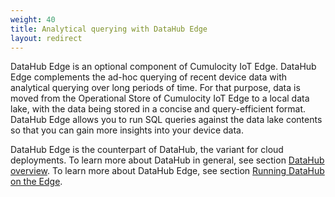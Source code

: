 ```yaml
---
weight: 40
title: Analytical querying with DataHub Edge
layout: redirect
---
```


DataHub Edge is an optional component of Cumulocity IoT Edge. DataHub Edge complements the ad-hoc querying of recent device data with analytical querying over long periods of time. For that purpose, data is moved from the Operational Store of Cumulocity IoT Edge to a local data lake, with the data being stored in a concise and query-efficient format. DataHub Edge allows you to run SQL queries against the data lake contents so that you can gain more insights into your device data.

DataHub Edge is the counterpart of DataHub, the variant for cloud deployments. To learn more about DataHub in general, see section [DataHub overview](/datahub/datahub-overview). To learn more about DataHub Edge, see section [Running DataHub on the Edge](/datahub/running-datahub-on-the-edge/).